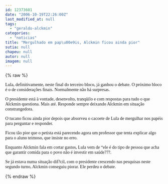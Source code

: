 ```yaml
---
id: 12373601
date: "2006-10-19T22:26:00Z"
last_modified_at: null
tags:
  - "geraldo-alckmin"
categories:
  - "noticias"
title: "Mergulhado em pap\u00e9is, Alckmin ficou ainda pior"
sutia: null
chapeu: null
autor: null
imagem: null
---
```

{% raw %}
<p><P><FONT face=Verdana>Lula, definitivamente, neste final do terceiro bloco, já ganhou o debate. O próximo bloco é o de considerações finais. Normalmente não há surpresas.</FONT></P></p>
<p><P><FONT face=Verdana>O presidente está à vontade, desenvolto, tranqüilo e com respostas para tudo o que Alckmin questiona. Mais até. Responde sempre deixando Alckmin em situação constrangedora.</FONT></P></p>
<p><P><FONT face=Verdana>O tucano ficou ainda pior depois que absorveu o cacoete de Lula de mergulhar nos papéis para perguntar e responder. </FONT></P></p>
<p><P><FONT face=Verdana>Ficou tão pior que o petista está parecendo agora um professor que tenta explicar algo para o aluno teimoso, que insiste no erro.</FONT></P></p>
<p><P><FONT face=Verdana>Enquanto Alckmin fala em cortar gastos, Lula vem de “ele é do tipo de pessoa que acha que garantir comida para o povo não é investir em saúde???.</FONT></P></p>
<p><P><FONT face=Verdana>Se já estava numa situação dif?cil, com o presidente crescendo nas pesquisas neste segundo turno, Alckmin conseguiu piorar. Ele perdeu o debate.</FONT></P> </p>
{% endraw %}